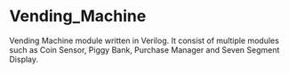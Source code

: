 # Vending_Machine
Vending Machine module written in Verilog. It consist of multiple modules such as Coin Sensor, Piggy Bank, Purchase Manager and Seven Segment Display.


